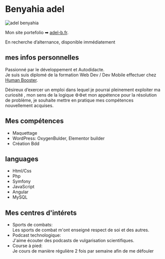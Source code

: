 # Benyahia adel

![adel benyahia](https://adel-b.fr/assets/img/content/ImageProfil.png)


Mon site portefolio ➡ [adel-b.fr](https://www.adel-b.fr).

En recherche d’alternance, disponible immédiatement

## mes infos personnelles

Passionné par le développement​ et Autodidacte.   
Je suis suis diplomé de la formation Web Dev / Dev Mobile effectuer chez [Human Booster](https://humanbooster.com/programmes/developpeur-web-et-web-mobile/).  

Désireux d’exercer un emploi dans lequel je pourrai pleinement exploiter ma curiosité , mon sens de la logique ⚙⚙et mon appétence pour la résolution de problème, je souhaite mettre en pratique mes compétences nouvellement acquises.

## Mes compétences

- Maquettage
- WordPress: OxygenBulder, Elementor builder
- Création Bdd 

## languages 

- Html/Css
- Php
- Symfony
- JavaScript
- Angular
- MySQL

## Mes centres d'intérets

- Sports de combats:    
  Les sports de combat m'ont enseigné  respect de soi et des autres.
- Podcast technologique:  
  J'aime écouter des podcasts de vulgarisation scientifiques.
- Course à pied:  
  Je cours de manière régulière 2 fois par semaine afin de me défouler
